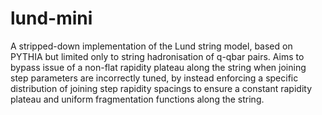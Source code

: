 # lund-mini
A stripped-down implementation of the Lund string model, based on PYTHIA but limited only to string hadronisation of q-qbar pairs. Aims to bypass issue of a non-flat rapidity plateau along the string when joining step parameters are incorrectly tuned, by instead enforcing a specific distribution of joining step rapidity spacings to ensure a constant rapidity plateau and uniform fragmentation functions along the string.
